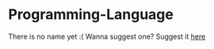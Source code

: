# Programming-Language
There is no name yet :( Wanna suggest one? Suggest it [here](https://github.com/leadattic/Programming-Language/issues/4)

